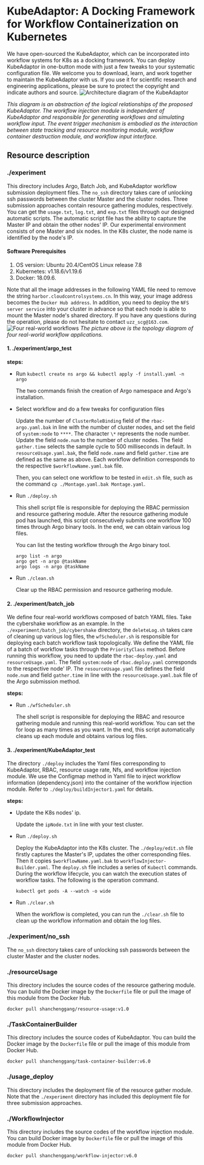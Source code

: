 # KubeAdaptor: A Docking Framework for Workflow Containerization on Kubernetes
We have open-sourced the KubeAdaptor, which can be incorporated into workflow systems for K8s as a docking framework.
You can deploy KubeAdaptor in one-button mode with just a few tweaks to your systematic configuration file. 
We welcome you to download, learn, and work together to maintain the KubeAdaptor with us. If you use it for scientific research and 
engineering applications, please be sure to protect the copyright and indicate authors and source.
![Architecture diagram of the KubeAdaptor](images/kubeadaptor-arch.png "logical relationships of the proposed KubeAdaptor.")

*This diagram is an abstraction of the logical relationships of the
proposed KubeAdaptor. The workflow injection module is independent of KubeAdaptor and responsible for generating
workflows and simulating workflow input. The event trigger mechanism is embodied as the interaction between state
tracking and resource monitoring module, workflow container destruction module, and workflow input interface.*

## Resource description

### ./experiment

This directory includes Argo, Batch Job, and KubeAdaptor workflow submission deployment files.
The `no_ssh` directory takes care of unlocking ssh passwords between the cluster Master and 
the cluster nodes.
Three submission approaches contain resource gathering modules, respectively.
You can get the `usage.txt`, `log.txt`, and `exp.txt` files through our designed automatic scripts.
The automatic script file has the ability to capture the Master IP and obtain the other nodes' IP.
Our experimental environment consists of one Master and six nodes. In the K8s cluster, the node name 
is identified by the node's IP.

#### Software Prerequisites

1. OS version: Ubuntu 20.4/CentOS Linux release 7.8
2. Kubernetes: v1.18.6/v1.19.6
3. Docker: 18.09.6.

Note that all the image addresses in the following YAML file need to remove the string 
`harbor.cloudcontrolsystems.cn`. In this way, your image address becomes the `Docker Hub address`.
In addition, you need to deploy the `NFS server service` into your cluster in advance so that each node is able to
 mount the Master node's shared directory.
If you have any questions during the operation, please do not hesitate to contact `uzz_scg@163.com`.
![Four real-world workflows](images/four-workflow.png "four-workflow")
*The picture above is the topology diagram of four real-world workflow applications.*

#### 1. ./experiment/argo_test

**steps:**

* Run `kubectl create ns argo && kubectl apply -f install.yaml -n argo`

  The two commands finish the creation of Argo namespace and Argo's installation.

* Select workflow and do a few tweaks for configuration files

  Update the number of `ClusterRoleBinding` field of the `rbac-argo.yaml.bak` in line with the number of cluster nodes, and 
set the field of `system:node` to `****`. The character `\*` represents the node number.
Update the field `node.num` to the number of cluster nodes. The field `gather.time` selects 
  the sample cycle to 500 milliseconds in default. 
In `resourceUsage.yaml.bak`, the field `node.name` and field `gather.time` are defined as the same as above.
Each workflow definition corresponds to the respective `$workflowName.yaml.bak` file.

  Then, you can select one workflow to be tested in `edit.sh` file, such as the command `cp ./Montage.yaml.bak Montage.yaml`.

* Run `./deploy.sh`

  This shell script file is responsible for deploying the RBAC permission and resource gathering module.
After the resource gathering module pod has launched, this script consecutively
submits one workflow 100 times through Argo binary tools. In the end, we can obtain various log files.
  
  You can list the testing workflow through the Argo binary tool.
  ```console
  argo list -n argo
  argo get -n argo @taskName
  argo logs -n argo @taskName
  ```
* Run `./clean.sh`

  Clear up the RBAC permission and resource gathering module.

#### 2. ./experiment/batch_job

We define four real-world workflows composed of batch YAML files. Take the cybershake workflow as an example.
In the `./experiment/batch_job/cybershake` directory,  the `deleteLog.sh` takes care of cleaning up 
various log files, the `wfScheduler.sh` is responsible for deploying each batch workflow task topologically.
We define the YAML file of a batch of workflow tasks through the `PriorityClass` method.
Before running this workflow, you need to update the `rbac-deploy.yaml` and `resourceUsage.yaml`.
The field `system:node` of `rbac.deploy.yaml` corresponds to the respective node' IP.
The `resourceUsage.yaml` file defines the field `node.num` and field `gather.time` in line with
the `resourceUsage.yaml.bak` file of the Argo submission method.

**steps:**

* Run `./wfScheduler.sh`

  The shell script is responsible for deploying the RBAC and resource gathering module and 
running this real-world workflow. 
You can set the for loop as many times as you want. In the end, 
this script automatically cleans up each module and obtains various log files.

#### 3. ./experiment/KubeAdaptor_test

The directory `./deploy` includes the Yaml files corresponding to KubeAdaptor, RBAC, resource usage rate, Nfs, and workflow injection module.
We use the Configmap method in Yaml file to inject workflow information (dependency.json) into the container of the workflow injection module.
Refer to `./deploy/buildInjector1.yaml` for details.

**steps:**

* Update the K8s nodes' ip.

  Update the `ipNode.txt` in line with your test cluster.

* Run `./deploy.sh`

  Deploy the KubeAdaptor into the K8s cluster. The `./deploy/edit.sh` file firstly captures the Master's IP,
updates the other corresponding files. Then it copies `$workflowName.yaml.bak` to `workflowInjector-Builder.yaml`.
The `deploy.sh` file includes a series of `Kubectl` commands.
During the workflow lifecycle, you can watch the execution states of workflow tasks. The following is the operation command.
  ```console
  kubectl get pods -A --watch -o wide
  ```
* Run `./clear.sh`

  When the workflow is completed, you can run the `./clear.sh` file to clean up the workflow information and obtain the log files.

### ./experiment/no_ssh
   
  The `no_ssh` directory takes care of unlocking ssh passwords between the cluster Master and the cluster nodes.

### ./resourceUsage

This directory includes the source codes of the resource gathering module.
You can build the Docker image by the `Dockerfile` file or pull the image of this module from the Docker Hub.
```console
docker pull shanchenggang/resource-usage:v1.0
```
### ./TaskContainerBuilder

This directory includes the source codes of KubeAdaptor.
You can build the Docker image by the `Dockerfile` file or pull the image of this module from Docker Hub.
```console
docker pull shanchenggang/task-container-builder:v6.0
```
### ./usage_deploy

This directory includes the deployment file of the resource gather module.
Note that the `./experiment` directory has included this deployment file for three submission approaches.

### ./WorkflowInjector

This directory includes the source codes of the workflow injection module.
You can build Docker image by `Dockerfile` file or pull the image of this module from Docker Hub.
```console
docker pull shanchenggang/workflow-injector:v6.0
```